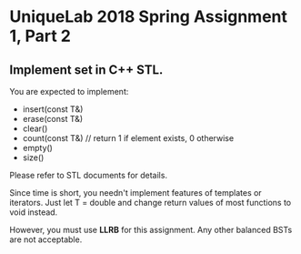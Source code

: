 # UniqueLab 2018 Spring Assignment 1, Part 2

## Implement set in C++ STL.
You are expected to implement: 
* insert(const T&)
* erase(const T&)
* clear()
* count(const T&) // return 1 if element exists, 0 otherwise
* empty()
* size()

Please refer to STL documents for details. 

Since time is short, you needn't implement 
features of templates or iterators. Just let T = double 
and change return values of most functions to void instead.

However, you must use **LLRB** for this assignment. 
 Any other balanced BSTs are not acceptable. 
